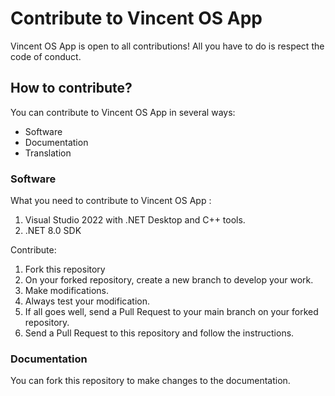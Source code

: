 # Contribute to Vincent OS App
Vincent OS App is open to all contributions! All you have to do is respect the code of conduct.

## How to contribute?
You can contribute to Vincent OS App in several ways:
- Software
- Documentation
- Translation

### Software
What you need to contribute to Vincent OS App :
1. Visual Studio 2022 with .NET Desktop and C++ tools.
2. .NET 8.0 SDK

Contribute:
1. Fork this repository
2. On your forked repository, create a new branch to develop your work.
3. Make modifications.
4. Always test your modification.
5. If all goes well, send a Pull Request to your main branch on your forked repository.
6. Send a Pull Request to this repository and follow the instructions.

### Documentation
You can fork this repository to make changes to the documentation.
